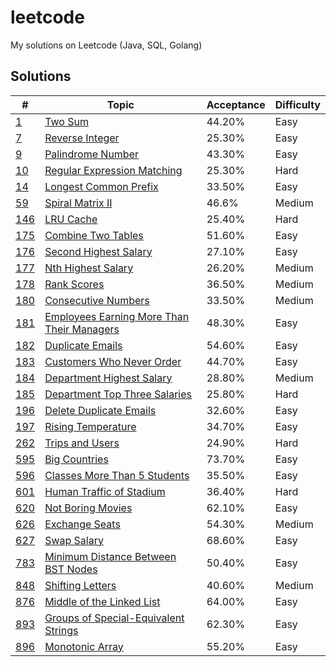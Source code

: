 # leetcode
My solutions on Leetcode (Java, SQL, Golang)

## Solutions
| # | Topic | Acceptance | Difficulty |
|---|-------|------------|------------|
|[1](https://leetcode.com/problems/two-sum)|[Two Sum](/0001.Two_Sum)|44.20%|Easy|
|[7](https://leetcode.com/problems/reverse-integer)|[Reverse Integer](/0007.Reverse_Integer)|25.30%|Easy|
|[9](https://leetcode.com/problems/palindrome-number)|[Palindrome Number](/0009.Palindrome_Number)|43.30%|Easy|
|[10](https://leetcode.com/problems/regular-expression-matching)|[Regular Expression Matching](/0010.Regular_Expression_Matching)|25.30%|Hard|
|[14](https://leetcode.com/problems/longest-common-prefix)|[Longest Common Prefix](/0014.Longest_Common_Prefix)|33.50%|Easy|
|[59](https://leetcode.com/problems/spiral-matrix-ii)|[Spiral Matrix II](/0014.Spiral_Matrix_II)|46.6%|Medium|
|[146](https://leetcode.com/problems/lru-cache)|[LRU Cache](/0146.LRU_Cache)|25.40%|Hard|
|[175](https://leetcode.com/problems/combine-two-tables)|[Combine Two Tables](/0175.Combine_Two_Tables)|51.60%|Easy|
|[176](https://leetcode.com/problems/second-highest-salary)|[Second Highest Salary](/0176.Second_Highest_Salary)|27.10%|Easy|
|[177](https://leetcode.com/problems/nth-highest-salary)|[Nth Highest Salary](/0177.Nth_Highest_Salary)|26.20%|Medium|
|[178](https://leetcode.com/problems/rank-scores)|[Rank Scores](/0178.Rank_Scores)|36.50%|Medium|
|[180](https://leetcode.com/problems/consecutive-numbers)|[Consecutive Numbers](/0180.Consecutive_Numbers)|33.50%|Medium|
|[181](https://leetcode.com/problems/employees-earning-more-than-their-managers)|[Employees Earning More Than Their Managers](/0181.Employees_Earning_More_Than_Their_Managers)|48.30%|Easy|
|[182](https://leetcode.com/problems/duplicate-emails)|[Duplicate Emails](/0182.Duplicate_Emails)|54.60%|Easy|
|[183](https://leetcode.com/problems/customers-who-never-order)|[Customers Who Never Order](/0183.Customers_Who_Never_Order)|44.70%|Easy|
|[184](https://leetcode.com/problems/department-highest-salary)|[Department Highest Salary](/0184.Department_Highest_Salary)|28.80%|Medium|
|[185](https://leetcode.com/problems/department-top-three-salaries)|[Department Top Three Salaries](/0185.Department_Top_Three_Salaries)|25.80%|Hard|
|[196](https://leetcode.com/problems/delete-duplicate-emails)|[Delete Duplicate Emails](/0196.Delete_Duplicate_Emails)|32.60%|Easy|
|[197](https://leetcode.com/problems/rising-temperature)|[Rising Temperature](/0197.Rising_Temperature)|34.70%|Easy|
|[262](https://leetcode.com/problems/trips-and-users)|[Trips and Users](/0262.Trips_and_Users)|24.90%|Hard|
|[595](https://leetcode.com/problems/big-countries)|[Big Countries](/0595.Big_Countries)|73.70%|Easy|
|[596](https://leetcode.com/problems/classes-more-than-5-students)|[Classes More Than 5 Students](/0596.Classes_More_Than_5_Students)|35.50%|Easy|
|[601](https://leetcode.com/problems/human-traffic-of-stadium)|[Human Traffic of Stadium](/0601.Human_Traffic_of_Stadium)|36.40%|Hard|
|[620](https://leetcode.com/problems/not-boring-movies)|[Not Boring Movies](/0620.Not_Boring_Movies)|62.10%|Easy|
|[626](https://leetcode.com/problems/exchange-seats)|[Exchange Seats](/0626.Exchange_Seats)|54.30%|Medium|
|[627](https://leetcode.com/problems/swap-salary)|[Swap Salary](/0627.Swap_Salary)|68.60%|Easy|
|[783](https://leetcode.com/problems/minimum-distance-between-bst-nodes)|[Minimum Distance Between BST Nodes](/0783.Minimum_Distance_Between_BST_Nodes)|50.40%|Easy|
|[848](https://leetcode.com/problems/shifting-letters)|[Shifting Letters](/0848.Shifting_Letters)|40.60%|Medium|
|[876](https://leetcode.com/problems/middle-of-the-linked-list)|[Middle of the Linked List](/0893.Middle_of_the_Linked_List)|64.00%|Easy|
|[893](https://leetcode.com/problems/groups-of-special-equivalent-strings)|[Groups of Special-Equivalent Strings](/0893.Groups_of_Special-Equivalent_Strings)|62.30%|Easy|
|[896](https://leetcode.com/problems/monotonic-array)|[Monotonic Array](/0896.Monotonic_Array)|55.20%|Easy|